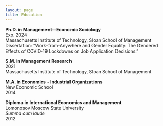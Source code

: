 ```yaml
---
layout: page
title: Education
---
```


__Ph.D. in Management—Economic Sociology__ <br>
Exp. 2024<br>
Massachusetts Institute of Technology, Sloan School of Management <br>
Dissertation: “Work-from-Anywhere and Gender Equality: The Gendered Effects of COVID-19 Lockdowns on Job Application Decisions.”

__S.M. in Management Research__ <br>
2021<br>
Massachusetts Institute of Technology, Sloan School of Management

__M.A. in Economics - Industrial Organizations__ <br>
New Economic School <br>
2014

__Diploma in International Economics and Management__ <br>
Lomonosov Moscow State University <br>
_Summa cum laude_ <br>
2012
